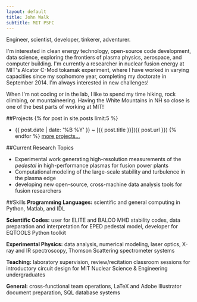 ```yaml
---
layout: default
title: John Walk
subtitle: MIT PSFC
---
```


<p>Engineer, scientist, developer, tinkerer, adventurer.</p>

<p>I'm interested in clean energy technology, open-source code development, 
data science, exploring the frontiers of plasma physics, aerospace, and 
computer building.  I'm currently a researcher in nuclear fusion energy at 
MIT's Alcator C-Mod tokamak experiment, where I have worked in varying 
capacities since my sophomore year, completing my doctorate in September 2014.  
I'm always interested in new challenges!</p>

<p>When I'm not coding or in the lab, I like to spend my time hiking, rock 
climbing, or mountaineering.  Having the White Mountains in NH so close is one 
of the best parts of working at MIT!</p>

##Projects
{% for post in site.posts limit:5 %}
  - {{ post.date | date: '%B %Y' }} <span class="separator">~</span> [{{ post.title }}]({{ post.url }})
{% endfor %}
[more projects...](/pages/projects)

##Current Research Topics
* Experimental work generating high-resolution measurements of the *pedestal* 
in high-performance plasmas for fusion power plants
* Computational modeling of the large-scale stability and turbulence in the 
plasma edge
* developing new open-source, cross-machine data analysis tools for fusion 
researchers

##Skills
**Programming Languages:** scientific and general computing in Python, Matlab, 
and IDL

**Scientific Codes:** user for ELITE and BALOO MHD stability codes, data 
preparation and interpretation for EPED pedestal model, developer for EQTOOLS 
Python toolkit

**Experimental Physics:** data analysis, numerical modeling, laser optics, 
X-ray and IR spectroscopy, Thomson Scattering spectrometer systems

**Teaching:** laboratory supervision, review/recitation classroom sessions for 
introductory circuit design for MIT Nuclear Science & Engineering undergraduates

**General:** cross-functional team operations, LaTeX and Adobe Illustrator 
document preparation, SQL database systems